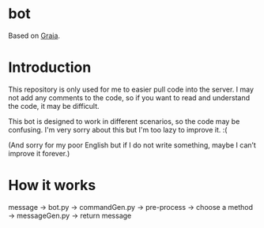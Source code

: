 # bot

Based on [Graia](https://github.com/GraiaProject/Application).

# Introduction

This repository is only used for me to easier pull code into the server. I may not add any comments to the code, so if you want to read and understand the code, it may be difficult.

This bot is designed to work in different scenarios, so the code may be confusing. I'm very sorry about this but I'm too lazy to improve it. :(

(And sorry for my poor English but if I do not write something, maybe I can’t improve it forever.)

# How it works

message -> bot.py -> commandGen.py -> pre-process -> choose a method -> messageGen.py -> return message
